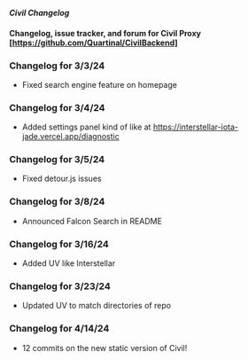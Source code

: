 ***Civil Changelog***

#### Changelog, issue tracker, and forum for Civil Proxy [https://github.com/Quartinal/CivilBackend]

### **Changelog for 3/3/24**

- Fixed search engine feature on homepage

### **Changelog for 3/4/24**

- Added settings panel kind of like at https://interstellar-iota-jade.vercel.app/diagnostic

### **Changelog for 3/5/24**

- Fixed detour.js issues

### **Changelog for 3/8/24**

- Announced Falcon Search in README

### **Changelog for 3/16/24**

- Added UV like Interstellar

### **Changelog for 3/23/24**

- Updated UV to match directories of repo

### **Changelog for 4/14/24**

- 12 commits on the new static version of Civil!
